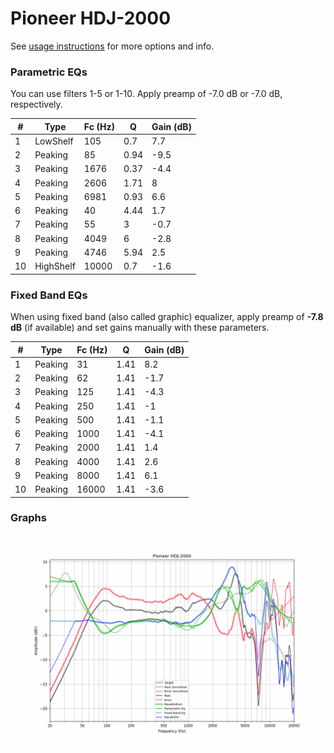 # Pioneer HDJ-2000
See [usage instructions](https://github.com/jaakkopasanen/AutoEq#usage) for more options and info.

### Parametric EQs
You can use filters 1-5 or 1-10. Apply preamp of -7.0 dB or -7.0 dB, respectively.

|   # | Type      |   Fc (Hz) |    Q |   Gain (dB) |
|-----|-----------|-----------|------|-------------|
|   1 | LowShelf  |       105 | 0.7  |         7.7 |
|   2 | Peaking   |        85 | 0.94 |        -9.5 |
|   3 | Peaking   |      1676 | 0.37 |        -4.4 |
|   4 | Peaking   |      2606 | 1.71 |         8   |
|   5 | Peaking   |      6981 | 0.93 |         6.6 |
|   6 | Peaking   |        40 | 4.44 |         1.7 |
|   7 | Peaking   |        55 | 3    |        -0.7 |
|   8 | Peaking   |      4049 | 6    |        -2.8 |
|   9 | Peaking   |      4746 | 5.94 |         2.5 |
|  10 | HighShelf |     10000 | 0.7  |        -1.6 |

### Fixed Band EQs
When using fixed band (also called graphic) equalizer, apply preamp of **-7.8 dB** (if available) and set gains manually with these parameters.

|   # | Type    |   Fc (Hz) |    Q |   Gain (dB) |
|-----|---------|-----------|------|-------------|
|   1 | Peaking |        31 | 1.41 |         8.2 |
|   2 | Peaking |        62 | 1.41 |        -1.7 |
|   3 | Peaking |       125 | 1.41 |        -4.3 |
|   4 | Peaking |       250 | 1.41 |        -1   |
|   5 | Peaking |       500 | 1.41 |        -1.1 |
|   6 | Peaking |      1000 | 1.41 |        -4.1 |
|   7 | Peaking |      2000 | 1.41 |         1.4 |
|   8 | Peaking |      4000 | 1.41 |         2.6 |
|   9 | Peaking |      8000 | 1.41 |         6.1 |
|  10 | Peaking |     16000 | 1.41 |        -3.6 |

### Graphs
![](./Pioneer%20HDJ-2000.png)

